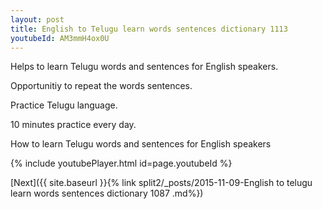 ```yaml
---
layout: post
title: English to Telugu learn words sentences dictionary 1113 
youtubeId: AM3mmH4ox0U
---
```

 
 
Helps to learn Telugu words and sentences for English speakers.

Opportunitiy to repeat the words sentences. 

Practice Telugu language. 
 
10 minutes practice every day. 
 
How to learn Telugu words and sentences for English speakers 
 
{% include youtubePlayer.html id=page.youtubeId %}
 
 
[Next]({{ site.baseurl }}{% link  split2/_posts/2015-11-09-English to telugu learn words sentences dictionary 1087 .md%})
 
